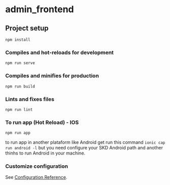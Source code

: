 # admin_frontend

## Project setup
```
npm install
```

### Compiles and hot-reloads for development
```
npm run serve
```

### Compiles and minifies for production
```
npm run build
```

### Lints and fixes files
```
npm run lint
```

### To run app (Hot Reload)  - IOS

	npm run app

to run app in another plataform like Android get run this command `ionic cap run android -l` 
but you need configure your SKD Android path and another thinhs to run Android in your machine.

### Customize configuration
See [Configuration Reference](https://cli.vuejs.org/config/).
